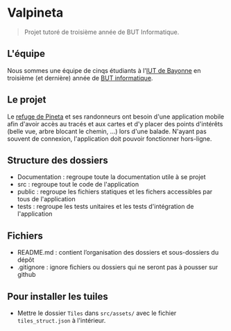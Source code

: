 # Valpineta
> Projet tutoré de troisième année de BUT Informatique.

## L'équipe
Nous sommes une équipe de cinqs étudiants à l'[IUT de Bayonne](https://www.iutbayonne.univ-pau.fr/presentation.html) en troisième (et dernière) année de [BUT informatique](https://www.iutbayonne.univ-pau.fr/but/informatique).

## Le projet
Le [refuge de Pineta](https://www.valpineta.eu/fr/el-refugio/) et ses randonneurs ont besoin d'une application mobile afin d'avoir accès au tracés et aux cartes et d'y placer des points d'intérêts (belle vue, arbre blocant le chemin, ...) lors d'une balade. N'ayant pas souvent de connexion, l'application doit pouvoir fonctionner hors-ligne.

## Structure des dossiers
- Documentation : regroupe toute la documentation utile à se projet 
- src : regroupe tout le code de l'application
- public : regroupe les fichiers statiques et les fichers accessibles par tous de l'application
- tests : regroupe les tests unitaires et les tests d'intégration de l'application

## Fichiers 
- README.md : contient l’organisation des dossiers et sous-dossiers du dépôt 
- .gitignore : ignore fichiers ou dossiers qui ne seront pas à pousser sur github 

## Pour installer les tuiles
- Mettre le dossier `Tiles` dans `src/assets/` avec le fichier `tiles_struct.json` à l'intérieur.
